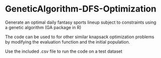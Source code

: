 # GeneticAlgorithm-DFS-Optimization

Generate an optimal daily fantasy sports lineup subject to constraints using a genetic algorithm (GA package in R)

The code can be used to for other similar knapsack optimization problems by modifying the evaluation function and the initial population. 

Use the included .csv file to run the code on a test dataset
